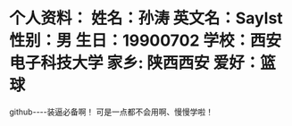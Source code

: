 
个人资料：
姓名：孙涛
英文名：Saylst
性别：男
生日：19900702
学校：西安电子科技大学
家乡: 陕西西安
爱好：篮球
===============


github----装逼必备啊！
可是一点都不会用啊、慢慢学啦！
